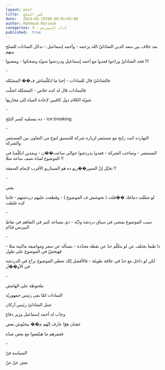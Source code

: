 ```yaml
---
layout: post
title:  كسر الثلج
date:   2024-04-10T00:00:01+03:00
author: Mahmoud Marzouk
categories: 4 - آداب البيزنس
published:  true
---
```

بعد خلاف بين سعد الدين الشاذليّ الله يرحمه - وأحمد إسماعيل - تدخّل
السادات للصلح بينهم

فخد الشاذليّ وراحوا قعدوا مع أحمد إسماعيل ودردشوا شويّة وضحكوا -
ومشيوا !!!

\-

فالشاذليّ قال للسادات - إحنا ما اتكلّمناش ف�� المشكلة

فالسادات قال له كده خلاص - المشكلة اتحلّت

شويّة الكلام دول كافيين لإعادة المياه إلى مجاريها

\-

ده بنسمّيه كسر الثلج - ice breaking

\-

النهارده كنت رايح مع مستثمر لزيارة شركة للتنسيق لنوع من التعاون بين
المستثمر والشركة

المستثمر - وصاحب الشركة - قعدوا يدردشوا حوالي ساعت��ن - وبعدين اتكلّمنا
في الموضوع لمدّة نصف ساعة مثلا !!

تخيّل إنّ السين��ريو ده هو السيناريو الأقرب لإتمام الصفقة !!

\-

يعني

لو شغّلت دماغك ��قلت ( نخوشش ف الموضوع ) - وقطعت عليهم دردشتهم - فانتا
كده غلطت

\-

سيب الموضوع يمشي في سياق دردشة ودّيّة - دي بتساعد كتير في
التفاهم في نقاط البيزنس قدّام

\-

دا طبعا يختلف عن لو بتكلّم حدّ عن نقطة محدّدة - بتسأله عن سعر ومواصفة
ماكينة مثلا - فهنخشّ في الموضوع على طول

لكن لو داخل مع حدّ في علاقة طويلة - فالأفضل إنّك تعطي الموضوع براح في
الدردشة في الأو��ل

\-

ملحوظة على الهامش

السادات لمّا بقى رئيس جمهوريّة

عمل الشاذليّ رئيس أركان

وجاب له أحمد إسماعيل وزير دفاع

عشان هوّا عارف إنّهم م�� بيحبّوش بعض

فعمرهم ما هيتّفقوا مع بعض ضدّه

\-

السياسة فنّ

مش عنّ عنّ
